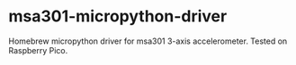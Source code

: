 # msa301-micropython-driver
Homebrew micropython driver for msa301 3-axis accelerometer. Tested on Raspberry Pico.
